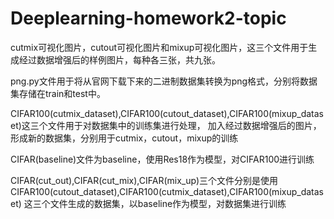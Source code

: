 # Deeplearning-homework2-topic
cutmix可视化图片，cutout可视化图片和mixup可视化图片，这三个文件用于生成经过数据增强后的样例图片，每种各三张，共九张。

png.py文件用于将从官网下载下来的二进制数据集转换为png格式，分别将数据集存储在train和test中。

CIFAR100(cutmix_dataset),CIFAR100(cutout_dataset),CIFAR100(mixup_dataset)这三个文件用于对数据集中的训练集进行处理，
加入经过数据增强后的图片，形成新的数据集，分别用于cutmix，cutout，mixup的训练

CIFAR(baseline)文件为baseline，使用Res18作为模型，对CIFAR100进行训练

CIFAR(cut_out),CIFAR(cut_mix),CIFAR(mix_up)三个文件分别是使用CIFAR100(cutout_dataset),CIFAR100(cutmix_dataset),CIFAR100(mixup_dataset)
这三个文件生成的数据集，以baseline作为模型，对数据集进行训练
